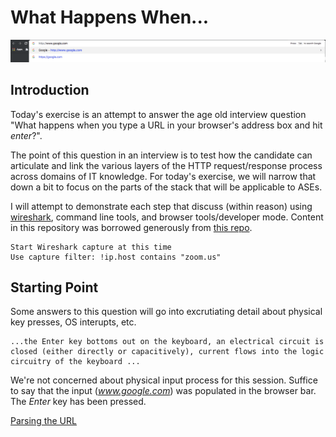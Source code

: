 # What Happens When...

![browser_bar](./ref/ref1.png)

## Introduction

Today's exercise is an attempt to answer the age old interview question "What happens when you type a URL in your browser's address box and hit _enter_?".

The point of this question in an interview is to test how the candidate can articulate and link the various layers of the HTTP request/response process across domains of IT knowledge. For today's exercise, we will narrow that down a bit to focus on the parts of the stack that will be applicable to ASEs.

I will attempt to demonstrate each step that discuss (within reason) using [wireshark](https://www.wireshark.org/download.html), command line tools, and browser tools/developer mode. Content in this repository was borrowed generously from [this repo](https://github.com/alex/what-happens-when).

```Presentation Notes: 
Start Wireshark capture at this time
Use capture filter: !ip.host contains "zoom.us"
```

## Starting Point

Some answers to this question will go into excrutiating detail about physical key presses, OS interupts, etc. 

```
...the Enter key bottoms out on the keyboard, an electrical circuit is closed (either directly or capacitively), current flows into the logic circuitry of the keyboard ...
```

We're not concerned about physical input process for this session. Suffice to say that the input (_www.google.com_) was populated in the browser bar. The _Enter_ key has been pressed.

[Parsing the URL](./1-ParsingURL.md)

